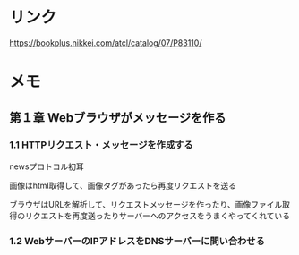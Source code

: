 # リンク
https://bookplus.nikkei.com/atcl/catalog/07/P83110/

# メモ
## 第１章 Webブラウザがメッセージを作る
### 1.1 HTTPリクエスト・メッセージを作成する
newsプロトコル初耳

画像はhtml取得して、画像タグがあったら再度リクエストを送る

ブラウザはURLを解析して、リクエストメッセージを作ったり、画像ファイル取得のリクエストを再度送ったりサーバーへのアクセスをうまくやってくれている
### 1.2 WebサーバーのIPアドレスをDNSサーバーに問い合わせる
